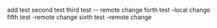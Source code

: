 add test
second test
third test -- remote change
forth test -local change
fifth test -remote change
sixth test -remote change

